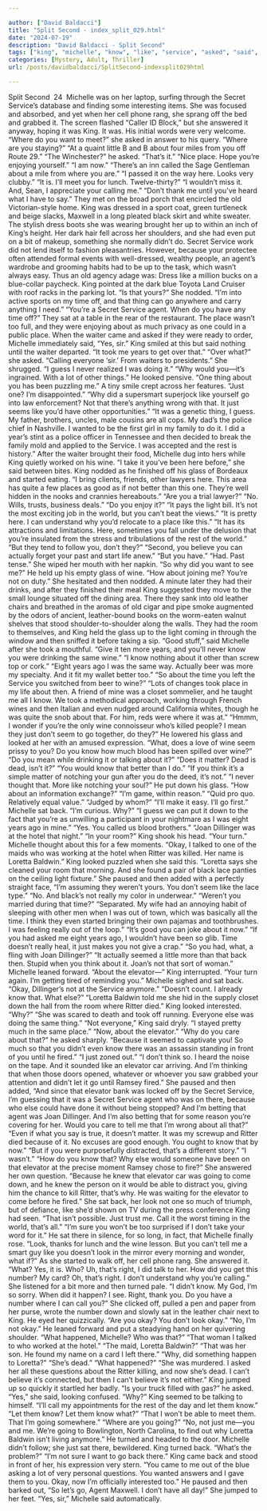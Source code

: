 ```yaml
---

author: ["David Baldacci"]
title: "Split Second - index_split_029.html"
date: "2024-07-19"
description: "David Baldacci - Split Second"
tags: ["king", "michelle", "know", "like", "service", "asked", "said", "wine", "go", "sat", "back", "place", "time", "one", "year", "loretta", "secret", "look", "even", "agent", "much", "yes", "took", "would", "glass"]
categories: [Mystery, Adult, Thriller]
url: /posts/davidbaldacci/SplitSecond-indexsplit029html

---
```



Split Second
		 24 
Michelle was on her laptop, surfing through the Secret Service’s database and finding some interesting items. She was focused and absorbed, and yet when her cell phone rang, she sprang off the bed and grabbed it. The screen flashed “Caller ID Block,” but she answered it anyway, hoping it was King. It was. His initial words were very welcome.
“Where do you want to meet?” she asked in answer to his query.
“Where are you staying?”
“At a quaint little B and B about four miles from you off Route 29.”
“The Winchester?” he asked.
“That’s it.”
“Nice place. Hope you’re enjoying yourself.”
“I am now.”
“There’s an inn called the Sage Gentleman about a mile from where you are.”
“I passed it on the way here. Looks very clubby.”
“It is. I’ll meet you for lunch. Twelve-thirty?”
“I wouldn’t miss it. And, Sean, I appreciate your calling me.”
“Don’t thank me until you’ve heard what I have to say.”
They met on the broad porch that encircled the old Victorian-style home. King was dressed in a sport coat, green turtleneck and beige slacks, Maxwell in a long pleated black skirt and white sweater. The stylish dress boots she was wearing brought her up to within an inch of King’s height. Her dark hair fell across her shoulders, and she had even put on a bit of makeup, something she normally didn’t do. Secret Service work did not lend itself to fashion pleasantries. However, because your protectee often attended formal events with well-dressed, wealthy people, an agent’s wardrobe and grooming habits had to be up to the task, which wasn’t always easy. Thus an old agency adage was: Dress like a million bucks on a blue-collar paycheck.
King pointed at the dark blue Toyota Land Cruiser with roof racks in the parking lot.
“Is that yours?”
She nodded. “I’m into active sports on my time off, and that thing can go anywhere and carry anything I need.”
“You’re a Secret Service agent. When do you have any time off?”
They sat at a table in the rear of the restaurant. The place wasn’t too full, and they were enjoying about as much privacy as one could in a public place.
When the waiter came and asked if they were ready to order, Michelle immediately said, “Yes, sir.”
King smiled at this but said nothing until the waiter departed.
“It took me years to get over that.”
“Over what?” she asked.
“Calling everyone ‘sir.’ From waiters to presidents.”
She shrugged. “I guess I never realized I was doing it.”
“Why would you—it’s ingrained. With a lot of other things.” He looked pensive. “One thing about you has been puzzling me.”
A tiny smile crept across her features. “Just one? I’m disappointed.”
“Why did a supersmart superjock like yourself go into law enforcement? Not that there’s anything wrong with that. It just seems like you’d have other opportunities.”
“It was a genetic thing, I guess. My father, brothers, uncles, male cousins are all cops. My dad’s the police chief in Nashville. I wanted to be the first girl in my family to do it. I did a year’s stint as a police officer in Tennessee and then decided to break the family mold and applied to the Service. I was accepted and the rest is history.”
After the waiter brought their food, Michelle dug into hers while King quietly worked on his wine.
“I take it you’ve been here before,” she said between bites.
King nodded as he finished off his glass of Bordeaux and started eating. “I bring clients, friends, other lawyers here. This area has quite a few places as good as if not better than this one. They’re well hidden in the nooks and crannies hereabouts.”
“Are you a trial lawyer?”
“No. Wills, trusts, business deals.”
“Do you enjoy it?”
“It pays the light bill. It’s not the most exciting job in the world, but you can’t beat the views.”
“It is pretty here. I can understand why you’d relocate to a place like this.”
“It has its attractions and limitations. Here, sometimes you fall under the delusion that you’re insulated from the stress and tribulations of the rest of the world.”
“But they tend to follow you, don’t they?”
“Second, you believe you can actually forget your past and start life anew.”
“But you have.”
“Had. Past tense.”
She wiped her mouth with her napkin. “So why did you want to see me?”
He held up his empty glass of wine. “How about joining me? You’re not on duty.”
She hesitated and then nodded.
A minute later they had their drinks, and after they finished their meal King suggested they move to the small lounge situated off the dining area. There they sank into old leather chairs and breathed in the aromas of old cigar and pipe smoke augmented by the odors of ancient, leather-bound books on the worm-eaten walnut shelves that stood shoulder-to-shoulder along the walls. They had the room to themselves, and King held the glass up to the light coming in through the window and then sniffed it before taking a sip.
“Good stuff,” said Michelle after she took a mouthful.
“Give it ten more years, and you’ll never know you were drinking the same wine.”
“I know nothing about it other than screw top or cork.”
“Eight years ago I was the same way. Actually beer was more my specialty. And it fit my wallet better too.”
“So about the time you left the Service you switched from beer to wine?”
“Lots of changes took place in my life about then. A friend of mine was a closet sommelier, and he taught me all I know. We took a methodical approach, working through French wines and then Italian and even nudged around California whites, though he was quite the snob about that. For him, reds were where it was at.”
“Hmmm, I wonder if you’re the only wine connoisseur who’s killed people? I mean they just don’t seem to go together, do they?”
He lowered his glass and looked at her with an amused expression. “What, does a love of wine seem prissy to you? Do you know how much blood has been spilled over wine?”
“Do you mean while drinking it or talking about it?”
“Does it matter? Dead is dead, isn’t it?”
“You would know that better than I do.”
“If you think it’s a simple matter of notching your gun after you do the deed, it’s not.”
“I never thought that. More like notching your soul?”
He put down his glass. “How about an information exchange?”
“I’m game, within reason.”
“Quid pro quo. Relatively equal value.”
“Judged by whom?”
“I’ll make it easy. I’ll go first.”
Michelle sat back. “I’m curious. Why?”
“I guess we can put it down to the fact that you’re as unwilling a participant in your nightmare as I was eight years ago in mine.”
“Yes. You called us blood brothers.”
“Joan Dillinger was at the hotel that night.”
“In your room?”
King shook his head. “Your turn.”
Michelle thought about this for a few moments. “Okay, I talked to one of the maids who was working at the hotel when Ritter was killed. Her name is Loretta Baldwin.” King looked puzzled when she said this. “Loretta says she cleaned your room that morning. And she found a pair of black lace panties on the ceiling light fixture.” She paused and then added with a perfectly straight face, “I’m assuming they weren’t yours. You don’t seem like the lace type.”
“No. And black’s not really my color in underwear.”
“Weren’t you married during that time?”
“Separated. My wife had an annoying habit of sleeping with other men when I was out of town, which was basically all the time. I think they even started bringing their own pajamas and toothbrushes. I was feeling really out of the loop.”
“It’s good you can joke about it now.”
“If you had asked me eight years ago, I wouldn’t have been so glib. Time doesn’t really heal, it just makes you not give a crap.”
“So you had, what, a fling with Joan Dillinger?”
“It actually seemed a little more than that back then. Stupid when you think about it. Joan’s not that sort of woman.”
Michelle leaned forward. “About the elevator—”
King interrupted. “Your turn again. I’m getting tired of reminding you.”
Michelle sighed and sat back. “Okay, Dillinger’s not at the Service anymore.”
“Doesn’t count. I already know that. What else?”
“Loretta Baldwin told me she hid in the supply closet down the hall from the room where Ritter died.”
King looked interested. “Why?”
“She was scared to death and took off running. Everyone else was doing the same thing.”
“Not everyone,” King said dryly. “I stayed pretty much in the same place.”
“Now, about the elevator.”
“Why do you care about that?” he asked sharply.
“Because it seemed to captivate you! So much so that you didn’t even know there was an assassin standing in front of you until he fired.”
“I just zoned out.”
“I don’t think so. I heard the noise on the tape. And it sounded like an elevator car arriving. And I’m thinking that when those doors opened, whatever or whoever you saw grabbed your attention and didn’t let it go until Ramsey fired.” She paused and then added, “And since that elevator bank was locked off by the Secret Service, I’m guessing that it was a Secret Service agent who was on there, because who else could have done it without being stopped? And I’m betting that agent was Joan Dillinger. And I’m also betting that for some reason you’re covering for her. Would you care to tell me that I’m wrong about all that?”
“Even if what you say is true, it doesn’t matter. It was my screwup and Ritter died because of it. No excuses are good enough. You ought to know that by now.”
“But if you were purposefully distracted, that’s a different story.”
“I wasn’t.”
“How do you know that? Why else would someone have been on that elevator at the precise moment Ramsey chose to fire?” She answered her own question. “Because he knew that elevator car was going to come down, and he knew the person on it would be able to distract you, giving him the chance to kill Ritter, that’s why. He was waiting for the elevator to come before he fired.”
She sat back, her look not one so much of triumph, but of defiance, like she’d shown on TV during the press conference King had seen.
“That isn’t possible. Just trust me. Call it the worst timing in the world, that’s all.”
“I’m sure you won’t be too surprised if I don’t take your word for it.”
He sat there in silence, for so long, in fact, that Michelle finally rose. “Look, thanks for lunch and the wine lesson. But you can’t tell me a smart guy like you doesn’t look in the mirror every morning and wonder, what if?”
As she started to walk off, her cell phone rang. She answered it. “What? Yes, it is. Who? Uh, that’s right, I did talk to her. How did you get this number? My card? Oh, that’s right. I don’t understand why you’re calling.” She listened for a bit more and then turned pale. “I didn’t know. My God, I’m so sorry. When did it happen? I see. Right, thank you. Do you have a number where I can call you?” She clicked off, pulled a pen and paper from her purse, wrote the number down and slowly sat in the leather chair next to King.
He eyed her quizzically. “Are you okay? You don’t look okay.”
“No, I’m not okay.”
He leaned forward and put a steadying hand on her quivering shoulder. “What happened, Michelle? Who was that?”
“That woman I talked to who worked at the hotel.”
“The maid, Loretta Baldwin?”
“That was her son. He found my name on a card I left there.”
“Why, did something happen to Loretta?”
“She’s dead.”
“What happened?”
“She was murdered. I asked her all these questions about the Ritter killing, and now she’s dead. I can’t believe it’s connected, but then I can’t believe it’s not either.”
King jumped up so quickly it startled her badly.
“Is your truck filled with gas?” he asked.
“Yes,” she said, looking confused. “Why?”
King seemed to be talking to himself. “I’ll call my appointments for the rest of the day and let them know.”
“Let them know? Let them know what?”
“That I won’t be able to meet them. That I’m going somewhere.”
“Where are you going?”
“No, not just me—you and me. We’re going to Bowlington, North Carolina, to find out why Loretta Baldwin isn’t living anymore.”
He turned and headed to the door. Michelle didn’t follow; she just sat there, bewildered.
King turned back. “What’s the problem?”
“I’m not sure I want to go back there.”
King came back and stood in front of her, his expression very stern. “You came to me out of the blue asking a lot of very personal questions. You wanted answers and I gave them to you. Okay, now I’m officially interested too.” He paused and then barked out, “So let’s go, Agent Maxwell. I don’t have all day!”
She jumped to her feet. “Yes, sir,” Michelle said automatically.
